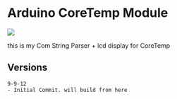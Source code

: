 Arduino CoreTemp Module
============

![](http://i789.photobucket.com/albums/yy180/aaronkable/ArduinoCoreTemp.png)

this is my Com String Parser + lcd display for CoreTemp


Versions
--------
    9-9-12
    - Initial Commit. will build from here

